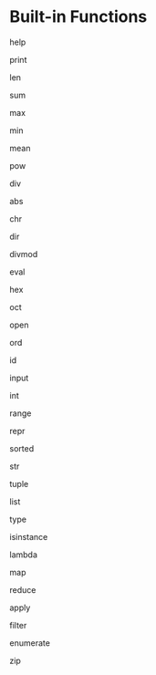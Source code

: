 # Built-in Functions

help

print

len

sum

max

min

mean

pow

div

abs

chr

dir

divmod

eval

hex

oct

open

ord

id

input

int

range

repr

sorted

str

tuple

list

type

isinstance

lambda

map

reduce

apply

filter

enumerate

zip
